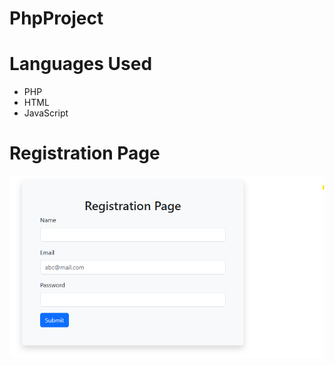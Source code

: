 # PhpProject

# Languages Used
- PHP
- HTML
- JavaScript

# Registration Page
![Registration  Page](PhpBlogProject/images/image.png)
